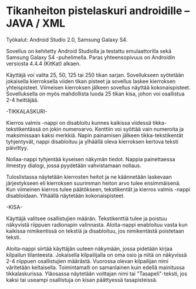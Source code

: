 # Tikanheiton pistelaskuri androidille – JAVA / XML

Työkalut: Android Studio 2.0, Samsung Galaxy S4.

Sovellus on kehitetty Android Studiolla ja testattu emulaattorilla sekä Samsung Galaxy S4 -puhelimella. Paras yhteensopivuus on Androidin versiosta 4.4.4 (KitKat) alkaen.

Käyttäjä voi valita 25, 50, 125 tai 250 tikan sarjan. Sovellukseen syötetään jokaisella kierroksella viiden tikan pisteet ja sovellus laskee kierroksen yhteispisteet. Viimeisen kierroksen jälkeen sovellus näyttää kokonaispisteet. Sovelluksella on myös mahdollista luoda 25 tikan kisa, johon voi osallistua 2-4 heittäjää. 

-TIKKALASKURI-

Kierros valmis -nappi on disabloitu kunnes kaikissa viidessä tikka-tekstikentässä on jokin numeroarvo. Kenttiin voi syöttää vain numeroita ja maksimissaan kaksi merkkiä. Napin painamisen jälkeen tikka-tekstikentät tyhjentyvät, nappi disabloituu ja ylhäällä oleva kierroksen kertova teksti päivittyy.

Nollaa-nappi tyhjentää kyseisen näkymän tiedot. Nappia painettaessa ilmestyy dialogi, jossa pyydetään vahvistamaan nollaus.

Tuloslistassa näytetään kierrosten heitot ja ne käännetään laskevaan järjestykseen eli kierroksen suurimman heiton arvo tulee ensimmäisenä. Kun viimeinen kierros tulee päätökseen, tekstikentät ja kierros valmis -nappi disabloidaan. Ylhäällä näytetään kokonaispisteet.

-KISA-

Käyttäjä valitsee osallistujien määrän. Tekstikenttiä tulee ja poistuu näkyvistä riippuen radionapin valinnasta. Aloita-nappi enabloituu vasta kun kaikissa nimikentissä on tekstiä ja disabloituu, jos nimikentästä poistetaan teksti.

Aloita-nappi siirtää käyttäjän uuteen näkymään, jossa pidetään kirjaa kilpailun tilanteesta. Jokaisella kilpailijalla on oma osio ja niitä on näkyvissä 2-4 riippuen osallistujien määrästä. Vuorossa olevan kilpailijan nimi väritetään keltaisella. Toimintamalli on samanlainen kuin edellä mainitussa tikkalaskurissa. Yläosassa näytetään voittajan nimi tai "Tasapeli"-teksti, jos kaksi tai useampi osallistuja on kisan päättyessä tasapisteissä.
